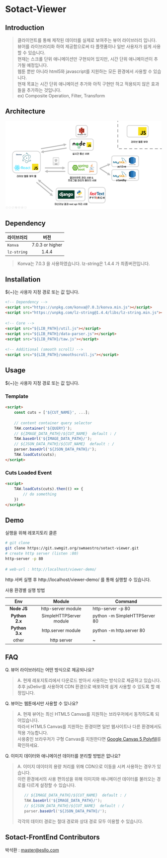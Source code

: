 # Sotact-Viewer

## Introduction

>클라이언트를 통해 제작된 데이터를 실제로 보여주는 뷰어 라이브러리 입니다.  
>뷰어를 라이브러리화 하여 제공함으로써 타 플랫폼이나 일반 사용자가 쉽게 사용할 수 있습니다.  
>현재는 스크롤 단위 애니메이션만 구현되어 있지만, 시간 단위 애니메이션이 추가될 예정입니다.  
>웹툰 뿐만 아니라 html5와 javascript를 지원하는 모든 환경에서 사용할 수 있습니다.  
>현재 목표는 시간 단위 애니메이션 추가와 아직 구현만 하고 적용되지 않은 효과들을 추가하는 것입니다.  
>ex) Composite Operation, Filter, Transform  

## Architecture

![architecure](arch.png)


## Dependency
| 라이브러리 | 버전 |
|---|:---:|
| `Konva` | 7.0.3 or higher |
| `lz-string` | 1.4.4 |
>Konva는 7.0.3 을 사용하였습니다. 
>lz-string은 1.4.4 가 최종버전입니다. 


## Installation

${~}는 사용자 지정 경로 또는 값 입니다.
```html
<!-- Dependency -->
<script src="https://unpkg.com/konva@7.0.3/konva.min.js"></script>
<script src="https://unpkg.com/lz-string@1.4.4/libs/lz-string.min.js"></script>

<!-- Core -->
<script src="${LIB_PATH}/util.js"></script>
<script src="${LIB_PATH}/data-parser.js"></script>
<script src="${LIB_PATH}/taw.js"></script>

<!-- Additional (smooth scroll) -->
<script src="${LIB_PATH}/smoothscroll.js"></script>
```


## Usage
${~}는 사용자 지정 경로 또는 값 입니다.  

### Template
```html
<script>
    const cuts = ['${CUT_NAME}', ...];

    // content container query selector
    TAW.container('${QUERY}');
    // ${IMAGE_DATA_PATH}/${CUT_NAME}  default : /
    TAW.baseUrl('${IMAGE_DATA_PATH}/');
    // ${JSON_DATA_PATH}/${CUT_NAME}  default : /
    parser.baseUrl('${JSON_DATA_PATH}/');
    TAW.loadCuts(cuts);
</script>
```
### Cuts Loaded Event
```html
<script>
    TAW.loadCuts(cuts).then(() => {
        // do something
    })
</script>
```


## Demo
실행을 위해 레포지토리 클론
```bash
# git clone
git clone https://git.swmgit.org/swmaestro/sotact-viewer.git
# create http server (listen :80)
http-server -p 80

# web-url : http://localhost/viewer-demo/
```
http 서버 실행 후 http://localhost/viewer-demo/ 를 통해 실행할 수 있습니다.


사용 환경별 실행 방법  

| Env | Module | Command |
|:---:|:---:|---|
| **Node JS** | http-server module | http-server -p 80|
| **Python 2.x** | SimpleHTTPServer module | python -m SimpleHTTPServer 80 |
| **Python 3.x** | http.server module | python -m http.server 80 |
| other | http server | ~ |


## FAQ
Q. 뷰어 라이브러리는 어떤 방식으로 제공되나요?
> A. 현재 레포지토리에서 다운로드 받아서 사용하는 방식으로 제공하고 있습니다.  
> 추후 jsDelivr를 사용하여 CDN 환경으로 배포하여 쉽게 사용할 수 있도록 할 예정입니다.

Q. 뷰어는 웹툰에서만 사용할 수 있나요?
> A. 현재 뷰어는 최신 HTML5 Canvas를 지원하는 브라우저에서 동작하도록 되어있습니다.  
> 따라서 HTML5 Canvas를 지원하는 환경이면 일반 웹사이트나 다른 환경에서도 적용 가능합니다.  
> 사용중인 브라우저가 구형 Canvas를 지원한다면 [Google Canvas 5 Polyfill](https://github.com/google/canvas-5-polyfill)를 확인하세요.

Q. 이미지 데이터와 애니메이션 데이터를 분리할 방법은 없나요?
> A. 이미지 데이터의 용량 처리를 위해 CDN으로 이동을 시켜 사용하는 경우가 있습니다.  
> 이런 환경에서의 사용 편의성을 위해 이미지와 애니메이션 데이터를 불러오는 경로를 다르게 설정할 수 있습니다.
> ```javascript
>    // ${IMAGE_DATA_PATH}/${CUT_NAME}  default : /
>    TAW.baseUrl('${IMAGE_DATA_PATH}/');
>    // ${JSON_DATA_PATH}/${CUT_NAME}  default : /
>    parser.baseUrl('${JSON_DATA_PATH}/');
> ```
> 각각의 데이터 경로는 절대 경로와 상대 경로 모두 이용할 수 있습니다.


## Sotact-FrontEnd Contributors

박석환 : master@esllo.com
